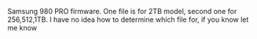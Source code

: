 Samsung 980 PRO firmware. One file is for 2TB model, second one for 256,512,1TB. I have no idea how to determine which file for, if you know let me know
